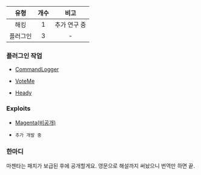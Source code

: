 | 유형 | 개수 | 비고 |
| :--: | :--: | :--: |
| 해킹 | 1 | 추가 연구 중 |
| 플러그인 | 3 | - |


### 플러그인 작업
- [CommandLogger](http://cafe.naver.com/minecraftpe/2336848)

- [VoteMe](http://cafe.naver.com/minecraftpe/2339067)

- [Heady](http://cafe.naver.com/minecraftpe/2336558)

### Exploits
- [Magenta(비공개)](https://gist.github.com)

- `추가 개발 중`

### 한마디
마젠타는 패치가 보급된 후에 공개할게요. 영문으로 해설까지 써놨으니 번역만 하면 끝.
